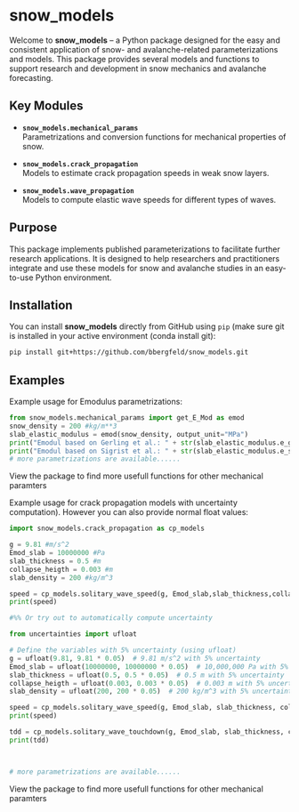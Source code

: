 # snow_models

Welcome to **snow_models** – a Python package designed for the easy and consistent application of snow- and avalanche-related parameterizations and models. This package provides several models and functions to support research and development in snow mechanics and avalanche forecasting.

## Key Modules

- **`snow_models.mechanical_params`**  
  Parametrizations and conversion functions for mechanical properties of snow.

- **`snow_models.crack_propagation`**  
  Models to estimate crack propagation speeds in weak snow layers.

- **`snow_models.wave_propagation`**  
  Models to compute elastic wave speeds for different types of waves.

## Purpose

This package implements published parameterizations to facilitate further research applications. It is designed to help researchers and practitioners integrate and use these models for snow and avalanche studies in an easy-to-use Python environment.

## Installation

You can install **snow_models** directly from GitHub using `pip`
(make sure git is installed in your active environment (conda install git):

```bash
pip install git+https://github.com/bbergfeld/snow_models.git
```

## Examples

Example usage for Emodulus parametrizations:
```python
from snow_models.mechanical_params import get_E_Mod as emod
snow_density = 200 #kg/m**3
slab_elastic_modulus = emod(snow_density, output_unit="MPa")
print("Emodul based on Gerling et al.: " + str(slab_elastic_modulus.e_gerling_2017_AC()))  # provides the elastic modulus based on the parametrization by Gerling et al 2017
print("Emodul based on Sigrist et al.: " + str(slab_elastic_modulus.e_sigrist_2006()))  # provides the elastic modulus based on the parametrization by Sigrist et al 2006
# more parametrizations are available......


```
View the package to find more usefull functions for other mechanical paramters


Example usage for crack propagation models with uncertainty computation). However you can also provide normal float values:
```python
import snow_models.crack_propagation as cp_models

g = 9.81 #m/s^2
Emod_slab = 10000000 #Pa
slab_thickness = 0.5 #m
collapse_heigth = 0.003 #m
slab_density = 200 #kg/m^3

speed = cp_models.solitary_wave_speed(g, Emod_slab,slab_thickness,collapse_heigth,slab_density)
print(speed)

#%% Or try out to automatically compute uncertainty

from uncertainties import ufloat

# Define the variables with 5% uncertainty (using ufloat)
g = ufloat(9.81, 9.81 * 0.05)  # 9.81 m/s^2 with 5% uncertainty
Emod_slab = ufloat(10000000, 10000000 * 0.05)  # 10,000,000 Pa with 5% uncertainty
slab_thickness = ufloat(0.5, 0.5 * 0.05)  # 0.5 m with 5% uncertainty
collapse_heigth = ufloat(0.003, 0.003 * 0.05)  # 0.003 m with 5% uncertainty
slab_density = ufloat(200, 200 * 0.05)  # 200 kg/m^3 with 5% uncertainty

speed = cp_models.solitary_wave_speed(g, Emod_slab, slab_thickness, collapse_heigth,slab_density)
print(speed)

tdd = cp_models.solitary_wave_touchdown(g, Emod_slab, slab_thickness, collapse_heigth,slab_density)
print(tdd)



# more parametrizations are available......
```
View the package to find more usefull functions for other mechanical paramters


